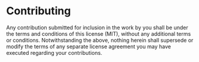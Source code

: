 # Contributing

Any contribution submitted for inclusion in the work by you shall be under
the terms and conditions of this license (MIT), without any additional
terms or conditions. Notwithstanding the above, nothing herein shall
supersede or modify the terms of any separate license agreement you may
have executed regarding your contributions.
